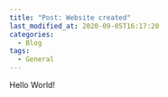 ```yaml
---
title: "Post: Website created"
last_modified_at: 2020-09-05T16:17:20
categories:
  - Blog
tags:
  - General
---
```


Hello World!
